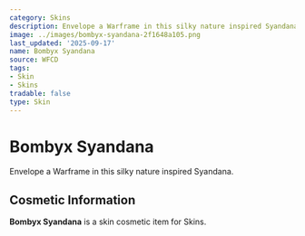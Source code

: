 ```yaml
---
category: Skins
description: Envelope a Warframe in this silky nature inspired Syandana.
image: ../images/bombyx-syandana-2f1648a105.png
last_updated: '2025-09-17'
name: Bombyx Syandana
source: WFCD
tags:
- Skin
- Skins
tradable: false
type: Skin
---
```


# Bombyx Syandana

Envelope a Warframe in this silky nature inspired Syandana.

## Cosmetic Information

**Bombyx Syandana** is a skin cosmetic item for Skins.

